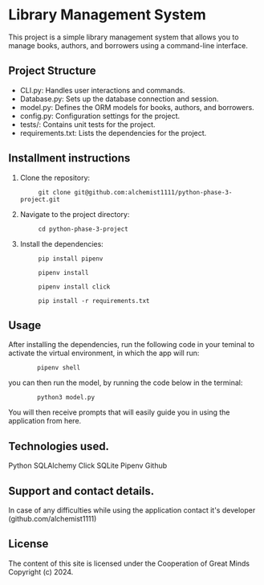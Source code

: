 # Library Management System

This project is a simple library management system that allows you to manage books, authors, and borrowers using a command-line interface.

## Project Structure

- CLI.py: Handles user interactions and commands.
- Database.py: Sets up the database connection and session.
- model.py: Defines the ORM models for books, authors, and borrowers.
- config.py: Configuration settings for the project.
- tests/: Contains unit tests for the project.
- requirements.txt: Lists the dependencies for the project.

## Installment instructions

1. Clone the repository:

            git clone git@github.com:alchemist1111/python-phase-3-project.git

2. Navigate to the project directory:

            cd python-phase-3-project 

2. Install the dependencies:

            pip install pipenv

            pipenv install

            pipenv install click

            pip install -r requirements.txt

## Usage

After installing the dependencies, run the following code in your teminal to activate the virtual environment, in which the app will run:

            pipenv shell

you can then run the model, by running the code below in the terminal:

            python3 model.py 

You will then receive prompts that will easily guide you in using the application from here.

## Technologies used.

Python
SQLAlchemy
Click
SQLite
Pipenv
Github

## Support and contact details.

In case of any difficulties while using the application contact it's developer (github.com/alchemist1111)

## License
The content of this site is licensed under the Cooperation of Great Minds Copyright (c) 2024.